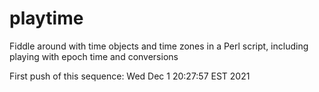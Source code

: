 # playtime
Fiddle around with time objects and time zones in a Perl script, including playing with epoch time and conversions

First push of this sequence: Wed Dec  1 20:27:57 EST 2021
